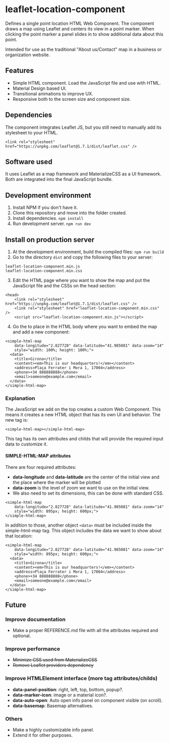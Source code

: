 # leaflet-location-component

Defines a single point location HTML Web Component. The component draws a map using Leaflet and centers its view in a point marker. When clicking the point marker a panel slides in to show additional data about this point.

Intended for use as the traditional "About us/Contact" map in a business or organization website.

## Features

- Simple HTML component. Load the JavaScript file and use with HTML.
- Material Design based UI.
- Transitional animations to improve UX.
- Responsive both to the screen size and component size.

## Dependencies

The component integrates Leaflet JS, but you still need to manually add its stylesheet to your HTML.

`<link rel="stylesheet" href="https://unpkg.com/leaflet@1.7.1/dist/leaflet.css" />`

## Software used

It uses Leaflet as a map framework and MaterializeCSS as a UI framework. Both are integrated into the final JavaScript bundle.

## Development environment

1. Install NPM if you don't have it.
2. Clone this repository and move into the folder created.
3. Install dependencies.
`npm install`
4. Run development server.
`npm run dev`

## Install on production server

1. At the development environment, build the compiled files:
`npm run build`
2. Go to the directory `dist` and copy the following files to your server:
```
leaflet-location-component.min.js
leaflet-location-component.min.css
```
3. Edit the HTML page where you want to show the map and put the JavaScript file and the CSSs on the head section:
```
<head>
    <link rel="stylesheet" href="https://unpkg.com/leaflet@1.7.1/dist/leaflet.css" />
    <link rel="stylesheet" href="leaflet-location-component.min.css" />
    <script src="leaflet-location-component.min.js"></script>
```
4. Go the to place in the HTML body where you want to embed the map and add a new component:

```
<simple-html-map
    data-longitude="2.827728" data-latitude="41.985081" data-zoom="14"
    style="width: 100%; height: 100%;">
  <data>
    <title>Girona</title>
    <content><em>This is our headquarters!</em></content>
    <address>Plaça Ferrater i Mora 1, 17004</address>
    <phone>+34 888888888</phone>
    <email>someone@example.com</email>
  </data>
</simple-html-map>
```

### Explanation

The JavaScript we add on the top creates a custom Web Component. This means it creates a new HTML object that has its own UI and behavior. The new tag is:
```
<simple-html-map></simple-html-map>
```

This tag has its own attributes and childs that will provide the required input data to customize it.

#### SIMPLE-HTML-MAP attributes

There are four required attributes:

- **data-longitude** and **data-latitude** are the center of the initial view and the place where the marker will be plotted
- **data-zoom** is the level of zoom we want to use on the initial view.
- We also need to set its dimensions, this can be done with standard CSS.

```
<simple-html-map
    data-longitude="2.827728" data-latitude="41.985081" data-zoom="14"
    style="width: 895px; height: 600px;">
</simple-html-map>
```

In addition to those, another object `<data>` must be included inside the simple-html-map tag. This object includes the data we want to show about that location:

```
<simple-html-map
    data-longitude="2.827728" data-latitude="41.985081" data-zoom="14"
    style="width: 895px; height: 600px;">
  <data>
    <title>Girona</title>
    <content><em>This is our headquarters!</em></content>
    <address>Plaça Ferrater i Mora 1, 17004</address>
    <phone>+34 888888888</phone>
    <email>someone@example.com</email>
  </data>
</simple-html-map>
```

## Future

### Improve documentation

- Make a proper REFERENCE.md file with all the attributes required and optional.

### Improve performance

- ~~Minimize CSS used from MaterializeCSS~~
- ~~Remove Leaflet providers dependency~~

### Improve HTMLElement interface (more tag attributes/childs)

- **data-panel-position**: right, left, top, bottom, popup?.
- **data-marker-icon**: image or a material icon?.
- **data-auto-open**: Auto open info panel on component visible (on scroll).
- **data-basemap**: Basemap alternatives.

### Others

- Make a highly customizable info panel.
- Extend it for other purposes.
